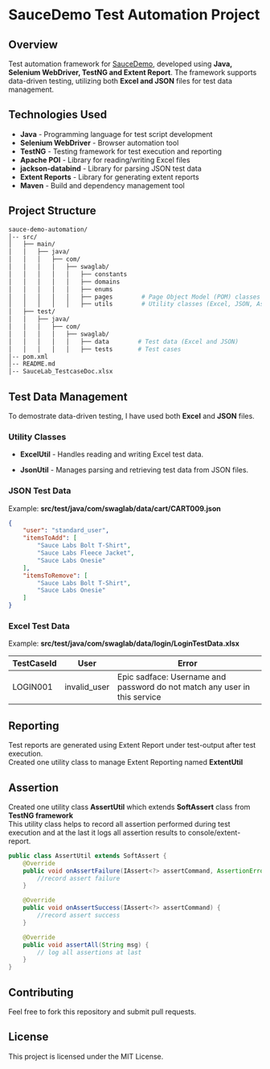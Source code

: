 # SauceDemo Test Automation Project

## Overview

Test automation framework for [SauceDemo](https://www.saucedemo.com/), developed using **Java, Selenium WebDriver, TestNG and Extent Report**. The framework supports data-driven testing, utilizing both **Excel and JSON** files for test data management.

## Technologies Used

- **Java** - Programming language for test script development
- **Selenium WebDriver** - Browser automation tool
- **TestNG** - Testing framework for test execution and reporting
- **Apache POI** - Library for reading/writing Excel files
- **jackson-databind** - Library for parsing JSON test data
- **Extent Reports** - Library for generating extent reports
- **Maven** - Build and dependency management tool

## Project Structure
```bash
sauce-demo-automation/
│-- src/
│   ├── main/
│   │   ├── java/
│   │   │   ├── com/
│   │   │   │   ├── swaglab/
│   │   │   │   │   ├── constants
│   │   │   │   │   ├── domains      
│   │   │   │   │   ├── enums
│   │   │   │   │   ├── pages        # Page Object Model (POM) classes
│   │   │   │   │   ├── utils        # Utility classes (Excel, JSON, Assert, Extent Report)
│   ├── test/
│   │   ├── java/
│   │   │   ├── com/
│   │   │   │   ├── swaglab/
│   │   │   │   │   ├── data        # Test data (Excel and JSON)
│   │   │   │   │   ├── tests       # Test cases   
│-- pom.xml
│-- README.md
│-- SauceLab_TestcaseDoc.xlsx
```

## Test Data Management

To demostrate data-driven testing, I have used both **Excel** and **JSON** files.

### Utility Classes

- **ExcelUtil** - Handles reading and writing Excel test data.

- **JsonUtil** - Manages parsing and retrieving test data from JSON files.

### JSON Test Data
Example: **src/test/java/com/swaglab/data/cart/CART009.json**
```JSON
{
    "user": "standard_user",
    "itemsToAdd": [
        "Sauce Labs Bolt T-Shirt",
        "Sauce Labs Fleece Jacket",
        "Sauce Labs Onesie"
    ],
    "itemsToRemove": [
        "Sauce Labs Bolt T-Shirt",
        "Sauce Labs Onesie"
    ]
}
```
### Excel Test Data
Example: **src/test/java/com/swaglab/data/login/LoginTestData.xlsx**

TestCaseId | User | Error
--- | --- | --- |
LOGIN001 | invalid_user | Epic sadface: Username and password do not match any user in this service

## Reporting
Test reports are generated using Extent Report under test-output after test execution. \
Created one utility class to manage Extent Reporting named **ExtentUtil**

## Assertion
Created one utility class **AssertUtil** which extends **SoftAssert** class from **TestNG framework** \
This utility class helps to record all assertion performed during test execution and at the last it logs all assertion results to console/extent-report.
```java
public class AssertUtil extends SoftAssert {
    @Override
    public void onAssertFailure(IAssert<?> assertCommand, AssertionError ex) {
        //record assert failure
    }

    @Override
	public void onAssertSuccess(IAssert<?> assertCommand) {
        //record assert success
    }

    @Override
    public void assertAll(String msg) {
        // log all assertions at last
    }
}
```

## Contributing

Feel free to fork this repository and submit pull requests.

## License

This project is licensed under the MIT License.
